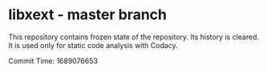 # libxext - master branch

This repository contains frozen state of the repository.
Its history is cleared. It is used only for static code
analysis with Codacy.

Commit Time: 1689076653